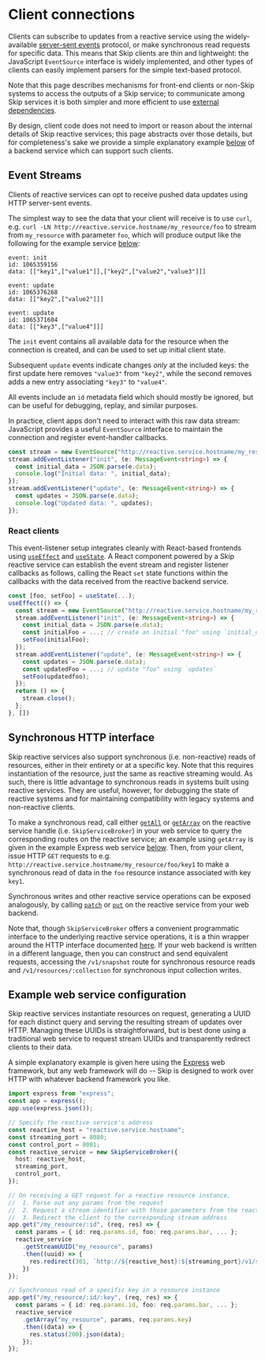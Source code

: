 # Client connections

Clients can subscribe to updates from a reactive service using the widely-available [server-sent events](https://developer.mozilla.org/en-US/docs/Web/API/Server-sent_events) protocol, or make synchronous read requests for specific data.
This means that Skip clients are thin and lightweight: the JavaScript `EventSource` interface is widely implemented, and other types of clients can easily implement parsers for the simple text-based protocol.

Note that this page describes mechanisms for front-end clients or non-Skip systems to access the outputs of a Skip service; to communicate among Skip services it is both simpler and more efficient to use [external dependencies](externals.md).

By design, client code does not need to import or reason about the internal details of Skip reactive services; this page abstracts over those details, but for completeness's sake we provide a simple explanatory example [below](client.md#example-web-service-configuration) of a backend service which can support such clients.

## Event Streams

Clients of reactive services can opt to receive pushed data updates using HTTP server-sent events.

The simplest way to see the data that your client will receive is to use `curl`, e.g. `curl -LN http://reactive.service.hostname/my_resource/foo` to stream from `my_resource` with parameter `foo`, which will produce output like the following for the example service [below](client.md#example-web-service-configuration):

```
event: init
id: 1065359156
data: [["key1",["value1"]],["key2",["value2","value3"]]]

event: update
id: 1065376268
data: [["key2",["value2"]]]

event: update
id: 1065371604
data: [["key3",["value4"]]]
```

The `init` event contains all available data for the resource when the connection is created, and can be used to set up initial client state.

Subsequent `update` events indicate changes _only_ at the included keys: the first update here removes `"value3"` from `"key2"`, while the second removes adds a new entry associating `"key3"` to `"value4"`.

All events include an `id` metadata field which should mostly be ignored, but can be useful for debugging, replay, and similar purposes.

In practice, client apps don't need to interact with this raw data stream: JavaScript provides a useful `EventSource` interface to maintain the connection and register event-handler callbacks.

```typescript
const stream = new EventSource("http://reactive.service.hostname/my_resource/foo");
stream.addEventListener("init", (e: MessageEvent<string>) => {
  const initial_data = JSON.parse(e.data);
  console.log("Initial data: ", initial_data);
});
stream.addEventListener("update", (e: MessageEvent<string>) => {
  const updates = JSON.parse(e.data);
  console.log("Updated data: ", updates);
});
```

### React clients

This event-listener setup integrates cleanly with React-based frontends using [`useEffect`](https://react.dev/reference/react/useEffect) and [`useState`](https://react.dev/reference/react/useState).
A React component powered by a Skip reactive service can establish the event stream and register listener callbacks as follows, calling the React `set` state functions within the callbacks with the data received from the reactive backend service.

```typescript
const [foo, setFoo] = useState(...);
useEffect(() => {
  const stream = new EventSource("http://reactive.service.hostname/my_resource/foo");
  stream.addEventListener("init", (e: MessageEvent<string>) => {
    const initial_data = JSON.parse(e.data);
	const initialFoo = ...; // create an initial "foo" using `initial_data`
	setFoo(initialFoo);
  });
  stream.addEventListener("update", (e: MessageEvent<string>) => {
    const updates = JSON.parse(e.data);
	const updatedFoo = ...; // update "foo" using `updates`
	setFoo(updatedfoo);
  });
  return () => {
    stream.close();
  };
}, [])
```

## Synchronous HTTP interface

Skip reactive services also support synchronous (i.e. non-reactive) reads of resources, either in their entirety or at a specific key.
Note that this requires instantiation of the resource, just the same as reactive streaming would.
As such, there is little advantage to synchronous reads in systems built using reactive services.
They are useful, however, for debugging the state of reactive systems and for maintaining compatibility with legacy systems and non-reactive clients.

To make a synchronous read, call either [`getAll`](api/helpers/classes/SkipServiceBroker#getAll) or [`getArray`](api/helpers/classes/SkipServiceBroker#getArray) on the reactive service handle (i.e. `SkipServiceBroker`) in your web service to query the corresponding routes on the reactive service; an example using `getArray` is given in the example Express web service [below](client.md#example-web-service-configuration).
Then, from your client, issue HTTP `GET` requests to e.g. `http://reactive.service.hostname/my_resource/foo/key1` to make a synchronous read of data in the `foo` resource instance associated with key `key1`.

Synchronous writes and other reactive service operations can be exposed analogously, by calling [`patch`](api/helpers/classes/SkipServiceBroker#patch) or [`put`](api/helpers/classes/SkipServiceBroker#put) on the reactive service from your web backend.

Note that, though `SkipServiceBroker` offers a convenient programmatic interface to the underlying reactive service operations, it is a thin wrapper around the HTTP interface documented [here](api/server/functions/runService).
If your web backend is written in a different language, then you can construct and send equivalent requests, accessing the `/v1/snapshot` route for synchronous resource reads and `/v1/resources/:collection` for synchronous input collection writes.

## Example web service configuration

Skip reactive services instantiate resources on request, generating a UUID for each distinct query and serving the resulting stream of updates over HTTP.
Managing these UUIDs is straightforward, but is best done using a traditional web service to request stream UUIDs and transparently redirect clients to their data.

A simple explanatory example is given here using the [Express](https://expressjs.com) web framework, but any web framework will do -- Skip is designed to work over HTTP with whatever backend framework you like.

```typescript
import express from "express";
const app = express();
app.use(express.json());

// Specify the reactive service's address
const reactive_host = "reactive.service.hostname";
const streaming_port = 8080;
const control_port = 8081;
const reactive_service = new SkipServiceBroker({
  host: reactive_host,
  streaming_port,
  control_port,
});

// On receiving a GET request for a reactive resource instance,
//  1. Parse out any params from the request
//  2. Request a stream identifier with those parameters from the reactive service
//  3. Redirect the client to the corresponding stream address
app.get("/my_resource/:id", (req, res) => {
  const params = { id: req.params.id, foo: req.params.bar, ... };
  reactive_service
    .getStreamUUID("my_resource", params)
    .then((uuid) => {
      res.redirect(301, `http://${reactive_host}:${streaming_port}/v1/streams/${uuid}`);
    })
});

// Synchronous read of a specific key in a resource instance
app.get("/my_resource/:id/:key", (req, res) => {
  const params = { id: req.params.id, foo: req.params.bar, ... };
  reactive_service
    .getArray("my_resource", params, req.params.key)
    .then((data) => {
      res.status(200).json(data);
    });
});
```
